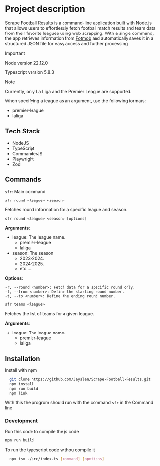# Project description

Scrape Football Results is a command-line application built with Node.js that allows users to effortlessly fetch football match results and team data from their favorite leagues using web scrapping. With a single command, the app retrieves information from [Fotmob](https://www.fotmob.com/) and automatically saves it in a structured JSON file for easy access and further processing.

>[!important]
> Node version 22.12.0
>
> Typescript version 5.8.3

> [!NOTE]
> Currently, only La Liga and the Premier League are supported.
>
> When specifying a league as an argument, use the following formats:
> 
> - premier-league
> - laliga

## Tech Stack
- NodeJS
- TypeScript
- CommanderJS
- Playwright
- Zod

## Commands
`sfr`: Main command

`sfr round <league> <season>`

Fetches round information for a specific league and season.

``
sfr round <league> <season> [options]
``

**Arguments**:
- league: The league name.
  - premier-league
  - laliga
- season: The season
  - 2023-2024.
  - 2024-2025.
  - etc.....
 
**Options**:
```
-r, --round <number>: Fetch data for a specific round only.
-f, --from <number>: Define the starting round number.
-t, --to <number>: Define the ending round number.
```

`sfr teams <league>`

Fetches the list of teams for a given league.

**Arguments**:
- league: The league name.
  - premier-league
  - laliga


## Installation

Install with npm

```bash
  git clone https://github.com/Jayslen/Scrape-Football-Results.git
  npm install
  npm run build
  npm link
```
With this the progrom should run with the command `sfr` in the Command line

### Development
Run this code to compile the js code
```bash
npm run build
```
To run the typescript code withou compile it 
```bash
  npx tsx ./src/index.ts [command] [opntions]
```
